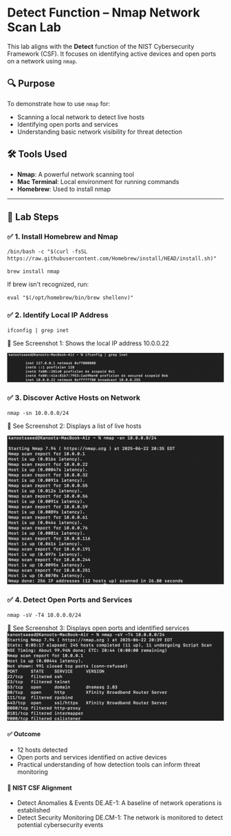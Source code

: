# Detect Function – Nmap Network Scan Lab

This lab aligns with the **Detect** function of the NIST Cybersecurity Framework (CSF). It focuses on identifying active devices and open ports on a network using `nmap`.

## 🔍 Purpose
To demonstrate how to use `nmap` for:
- Scanning a local network to detect live hosts
- Identifying open ports and services
- Understanding basic network visibility for threat detection

## 🛠️ Tools Used
- **Nmap**: A powerful network scanning tool
- **Mac Terminal**: Local environment for running commands
- **Homebrew**: Used to install nmap

---

## 🧪 Lab Steps

### ✅ 1. Install Homebrew and Nmap
```
/bin/bash -c "$(curl -fsSL https://raw.githubusercontent.com/Homebrew/install/HEAD/install.sh)"
```
```
brew install nmap
```
If brew isn't recognized, run:
```
eval "$(/opt/homebrew/bin/brew shellenv)"
```
### ✅ 2. Identify Local IP Address
```
ifconfig | grep inet
```
📸 See Screenshot 1: Shows the local IP address 10.0.0.22

![Host Discovery](nmap-host-discovery.png)

### ✅ 3. Discover Active Hosts on Network
```
nmap -sn 10.0.0.0/24
```
📸 See Screenshot 2: Displays a list of live hosts

![Host Discovery](nmap-scan-results.png)

### ✅ 4. Detect Open Ports and Services
```
nmap -sV -T4 10.0.0.0/24
```
📸 See Screenshot 3: Displays open ports and identified services
![Host Discovery](nmap-port-scan.png)

#### ✅ Outcome
- 12 hosts detected
- Open ports and services identified on active devices
- Practical understanding of how detection tools can inform threat monitoring

#### 🧠 NIST CSF Alignment
- Detect	Anomalies & Events	DE.AE-1: A baseline of network operations is established
- Detect	Security Monitoring	DE.CM-1: The network is monitored to detect potential cybersecurity events
